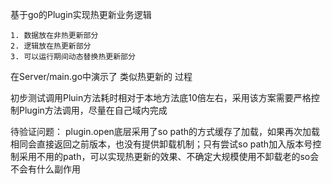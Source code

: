 

基于go的Plugin实现热更新业务逻辑

    1. 数据放在非热更新部分
    2. 逻辑放在热更新部分
    3. 可以运行期间动态替换热更新部分

在Server/main.go中演示了 类似热更新的 过程

初步测试调用Pluin方法耗时相对于本地方法底10倍左右，采用该方案需要严格控制Plugin方法调用，尽量在自己域内完成

待验证问题：
    plugin.open底层采用了so path的方式缓存了加载，如果再次加载相同会直接返回之前版本，也没有提供卸载机制；只有尝试so path加入版本号控制采用不用的path，可以实现热更新的效果、不确定大规模使用不卸载老的so会不会有什么副作用
